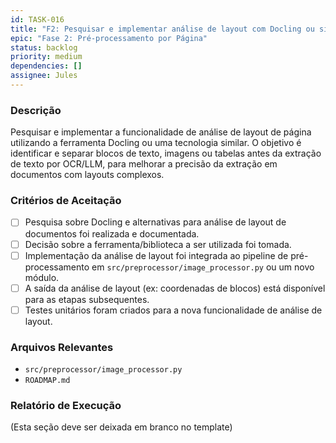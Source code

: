 ```yaml
---
id: TASK-016
title: "F2: Pesquisar e implementar análise de layout com Docling ou similar"
epic: "Fase 2: Pré-processamento por Página"
status: backlog
priority: medium
dependencies: []
assignee: Jules
---
```


### Descrição

Pesquisar e implementar a funcionalidade de análise de layout de página utilizando a ferramenta Docling ou uma tecnologia similar. O objetivo é identificar e separar blocos de texto, imagens ou tabelas antes da extração de texto por OCR/LLM, para melhorar a precisão da extração em documentos com layouts complexos.

### Critérios de Aceitação

- [ ] Pesquisa sobre Docling e alternativas para análise de layout de documentos foi realizada e documentada.
- [ ] Decisão sobre a ferramenta/biblioteca a ser utilizada foi tomada.
- [ ] Implementação da análise de layout foi integrada ao pipeline de pré-processamento em `src/preprocessor/image_processor.py` ou um novo módulo.
- [ ] A saída da análise de layout (ex: coordenadas de blocos) está disponível para as etapas subsequentes.
- [ ] Testes unitários foram criados para a nova funcionalidade de análise de layout.

### Arquivos Relevantes

* `src/preprocessor/image_processor.py`
* `ROADMAP.md`

### Relatório de Execução

(Esta seção deve ser deixada em branco no template)
